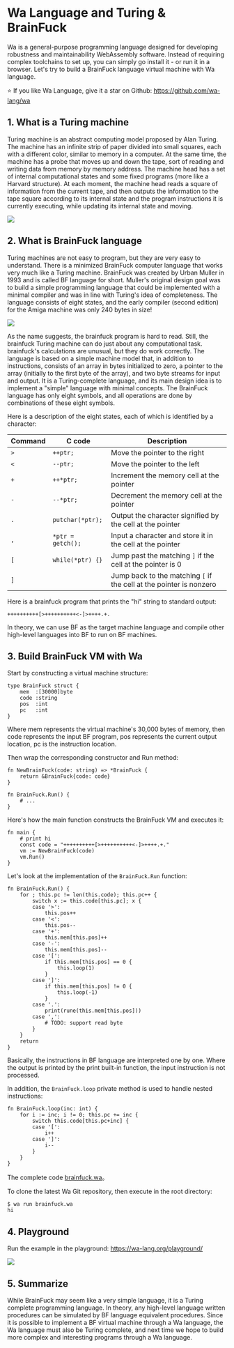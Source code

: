 # Wa Language and Turing & BrainFuck

Wa is a general-purpose programming language designed for developing robustness and maintainability WebAssembly software. Instead of requiring complex toolchains to set up, you can simply go install it - or run it in a browser. Let's try to build a BrainFuck language virtual machine with Wa language.

⭐️ If you like Wa Language, give it a star on Github: https://github.com/wa-lang/wa


## 1. What is a Turing machine

Turing machine is an abstract computing model proposed by Alan Turing. The machine has an infinite strip of paper divided into small squares, each with a different color, similar to memory in a computer. At the same time, the machine has a probe that moves up and down the tape, sort of reading and writing data from memory by memory address. The machine head has a set of internal computational states and some fixed programs (more like a Harvard structure). At each moment, the machine head reads a square of information from the current tape, and then outputs the information to the tape square according to its internal state and the program instructions it is currently executing, while updating its internal state and moving.

![](/st0013-01.png)

## 2. What is BrainFuck language

Turing machines are not easy to program, but they are very easy to understand. There is a minimized BrainFuck computer language that works very much like a Turing machine. BrainFuck was created by Urban Muller in 1993 and is called BF language for short. Muller's original design goal was to build a simple programming language that could be implemented with a minimal compiler and was in line with Turing's idea of completeness. The language consists of eight states, and the early compiler (second edition) for the Amiga machine was only 240 bytes in size!

![](/st0013-02.jpg)

As the name suggests, the brainfuck program is hard to read. Still, the brainfuck Turing machine can do just about any computational task. brainfuck's calculations are unusual, but they do work correctly. The language is based on a simple machine model that, in addition to instructions, consists of an array in bytes initialized to zero, a pointer to the array (initially to the first byte of the array), and two byte streams for input and output. It is a Turing-complete language, and its main design idea is to implement a "simple" language with minimal concepts. The BrainFuck language has only eight symbols, and all operations are done by combinations of these eight symbols.

Here is a description of the eight states, each of which is identified by a character:

| Command  | C code            | Description |
| --- | ----------------- | ------ |
| `>` | `++ptr;`          | Move the pointer to the right |
| `<` | `--ptr;`          | Move the pointer to the left |
| `+` | `++*ptr;`         | Increment the memory cell at the pointer |
| `-` | `--*ptr;`         | Decrement the memory cell at the pointer |
| `.` | `putchar(*ptr);`  | Output the character signified by the cell at the pointer |
| `,` | `*ptr = getch();` | Input a character and store it in the cell at the pointer |
| `[` | `while(*ptr) {}`  | Jump past the matching `]` if the cell at the pointer is 0 |
| `]` |                   | Jump back to the matching `[` if the cell at the pointer is nonzero |

Here is a brainfuck program that prints the "hi" string to standard output:

```
++++++++++[>++++++++++<-]>++++.+.
```

In theory, we can use BF as the target machine language and compile other high-level languages into BF to run on BF machines.

## 3. Build BrainFuck VM with Wa

Start by constructing a virtual machine structure:

```wa
type BrainFuck struct {
	mem  :[30000]byte
	code :string
	pos  :int
	pc   :int
}
```

Where mem represents the virtual machine's 30,000 bytes of memory, then code represents the input BF program, pos represents the current output location, pc is the instruction location.

Then wrap the corresponding constructor and Run method:

```wa
fn NewBrainFuck(code: string) => *BrainFuck {
	return &BrainFuck{code: code}
}

fn BrainFuck.Run() {
	# ...
}
```

Here's how the main function constructs the BrainFuck VM and executes it:

```wa
fn main {
	# print hi
	const code = "++++++++++[>++++++++++<-]>++++.+."
	vm := NewBrainFuck(code)
	vm.Run()
}
```

Let's look at the implementation of the `BrainFuck.Run` function:

```wa
fn BrainFuck.Run() {
	for ; this.pc != len(this.code); this.pc++ {
		switch x := this.code[this.pc]; x {
		case '>':
			this.pos++
		case '<':
			this.pos--
		case '+':
			this.mem[this.pos]++
		case '-':
			this.mem[this.pos]--
		case '[':
			if this.mem[this.pos] == 0 {
				this.loop(1)
			}
		case ']':
			if this.mem[this.pos] != 0 {
				this.loop(-1)
			}
		case '.':
			print(rune(this.mem[this.pos]))
		case ',':
			# TODO: support read byte
		}
	}
	return
}
```

Basically, the instructions in BF language are interpreted one by one. Where the output is printed by the print built-in function, the input instruction is not processed.

In addition, the `BrainFuck.loop` private method is used to handle nested instructions:

```wa
fn BrainFuck.loop(inc: int) {
	for i := inc; i != 0; this.pc += inc {
		switch this.code[this.pc+inc] {
		case '[':
			i++
		case ']':
			i--
		}
	}
}
```

The complete code [brainfuck.wa](https://gitee.com/wa-lang/wa/blob/master/brainfuck.wa)。

To clone the latest Wa Git repository, then execute in the root directory:

```
$ wa run brainfuck.wa 
hi
```

## 4. Playground

Run the example in the playground: https://wa-lang.org/playground/

![](/blog0002-01.png)

## 5. Summarize

While BrainFuck may seem like a very simple language, it is a Turing complete programming language. In theory, any high-level language written procedures can be simulated by BF language equivalent procedures. Since it is possible to implement a BF virtual machine through a Wa language, the Wa language must also be Turing complete, and next time we hope to build more complex and interesting programs through a Wa language.


